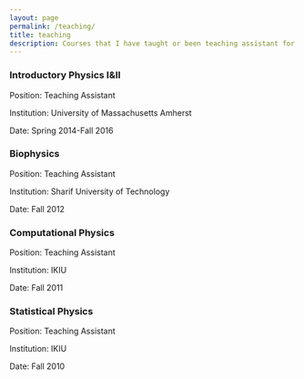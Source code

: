 ```yaml
---
layout: page
permalink: /teaching/
title: teaching
description: Courses that I have taught or been teaching assistant for
---
```

<h3> Introductory Physics I&II </h3>
Position: Teaching Assistant 

Institution: University of Massachusetts Amherst

Date: Spring 2014-Fall 2016


<h3> Biophysics </h3>
Position: Teaching Assistant 

Institution: Sharif University of Technology

Date: Fall 2012

<h3> Computational Physics </h3>
Position: Teaching Assistant 

Institution: IKIU

Date: Fall 2011

<h3> Statistical Physics </h3>
Position: Teaching Assistant 

Institution: IKIU

Date: Fall 2010
